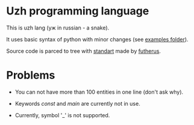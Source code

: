 # Uzh programming language

This is uzh lang (уж in russian - a snake).

It uses basic syntax of python with minor changes (see [examples folder](url)).

Source code is parced to tree with [standart](https://github.com/futherus/Language) made by [futherus](https://github.com/futherus).

# Problems

- You can not have more than 100 entities in one line (don't ask why).

- Keywords _const_ and _main_ are currently not in use.

- Currently, symbol '_' is not supported.
